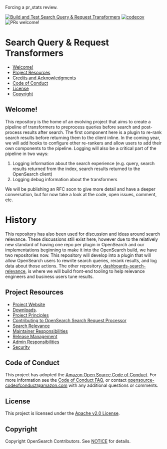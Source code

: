 Forcing a pr_stats review.

[![Build and Test Search Query & Request Transformers](https://github.com/opensearch-project/search-processor/actions/workflows/CI.yml/badge.svg)](https://github.com/opensearch-project/search-processor/actions/workflows/CI.yml)
[![codecov](https://codecov.io/gh/opensearch-project/search-processor/branch/main/graph/badge.svg?token=PYQO2GW39S)](https://codecov.io/gh/opensearch-project/search-processor)
![PRs welcome!](https://img.shields.io/badge/PRs-welcome!-success)

# Search Query & Request Transformers
- [Welcome!](#welcome)
- [Project Resources](#project-resources)
- [Credits and  Acknowledgments](#credits-and-acknowledgments)
- [Code of Conduct](#code-of-conduct)
- [License](#license)
- [Copyright](#copyright)

## Welcome!
This repository is the home of an evolving project that aims to create a pipeline of transformers to preprocess queries before search and post-process results after search. The first component here is a plugin to re-rank search results before returning them to the client inline. In the coming year, we will add hooks to configure other re-rankers and allow users to add their own components to the pipeline. Logging will also be a critical part of the pipeline in two ways: 
1. Logging information about the search experience (e.g. query, search results returned from the index, search results returned to the OpenSearch client) 
1. Logging debug information about the transformers

We will be publishing an RFC soon to give more detail and have a deeper conversation, but for now take a look at the code, open issues, comment, etc.

# History
This repository has also been used for discussion and ideas around search relevance. These discussions still exist here, however due to the relatively new standard of having one repo per plugin in OpenSearch and our implementations beginning to make it into the OpenSearch build, we have two repositories now. This repository will develop into a plugin that will allow OpenSearch users to rewrite search queries, rerank results, and log data about those actions. The other repository, [dashboards-search-relevance](https://www.github.com/opensearch-projects/dashboards-search-relevance), is where we will build front-end tooling to help relevance engineers and business users tune results. 


## Project Resources

* [Project Website](https://opensearch.org/)
* [Downloads](https://opensearch.org/downloads.html).
* [Project Principles](https://opensearch.org/#principles)
* [Contributing to OpenSearch Search Request Processor](CONTRIBUTING.md)
* [Search Relevance](RELEVANCE.md)
* [Maintainer Responsibilities](MAINTAINERS.md)
* [Release Management](RELEASING.md)
* [Admin Responsibilities](ADMINS.md)
* [Security](SECURITY.md)


## Code of Conduct

This project has adopted the [Amazon Open Source Code of Conduct](CODE_OF_CONDUCT.md). For more information see the [Code of Conduct FAQ](https://aws.github.io/code-of-conduct-faq), or contact [opensource-codeofconduct@amazon.com](mailto:opensource-codeofconduct@amazon.com) with any additional questions or comments.

## License

This project is licensed under the [Apache v2.0 License](LICENSE).

## Copyright

Copyright OpenSearch Contributors. See [NOTICE](NOTICE) for details.
